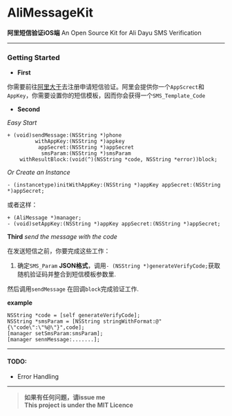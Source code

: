 # AliMessageKit

**阿里短信验证iOS端**
An Open Source Kit for Ali Dayu SMS Verification 

***
### Getting Started

* **First**

你需要前往[阿里大于](https://www.alidayu.com)去注册申请短信验证。阿里会提供你一个`AppScrect`和`AppKey`，你需要设置你的短信模板，因而你会获得一个`SMS_Template_Code`

* **Second**


*Easy Start*

```
+ (void)sendMessage:(NSString *)phone
         withAppKey:(NSString *)appkey
          appSecret:(NSString *)appSecret
           smsParam:(NSString *)smsParam
    withResultBlock:(void(^)(NSString *code, NSString *error))block;
```
*Or Create an Instance*
	
```
- (instancetype)initWithAppKey:(NSString *)appKey appSecret:(NSString *)appSecret;
```

或者这样：

```
+ (AliMessage *)manager;
- (void)setAppKey:(NSString *)appKey appSecret:(NSString *)appSecret;
```

**Third**
*send the message with the code*

在发送短信之前，你要完成这些工作：

1. 确定`SMS_Param` **JSON格式**，调用`- (NSString *)generateVerifyCode;`获取随机验证码并整合到短信模板参数里.

然后调用`sendMessage` 在回调`block`完成验证工作.


**example**


```
NSString *code = [self generateVerifyCode];
NSString *smsParam = [NSString stringWithFormat:@"{\"code\":\"%@\"}",code];
[manager setSmsParam:smsParam];
[manager sennMessage:.......];
```
****
#### TODO:

* Error Handling 

***

> **如果有任何问题，请issue me**  
> **This project is under the MIT Licence**

